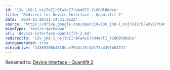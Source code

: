 ```yaml
---
id: '13v_jK8-1_nsjToIIrBFwXvI7rU4m5FI_Yi0O0lOKdco'
title: 'Redirect to: Device Interface - Quantifit 2'
date: '2024-11-26T21:14:31.952Z'
source: 'https://drive.google.com/open?id=13v_jK8-1_nsjToIIrBFwXvI7rU4m5FI_Yi0O0lOKdco'
mimeType: 'text/x-markdown'
url: 'device-interface-quantifit-2.md'
redirectTo: '13v_jK8-1_nsjToIIrBFwXvI7rU4m5FI_Yi0O0lOKdco'
autogenerated: true
wikigdrive: '14369108b4618bce79d4c23f4d172a439fb63721'
---
```

Renamed to: [Device Interface - Quantifit 2](device-interface-quantifit-2.md)

